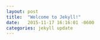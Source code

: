 ```yaml
---
layout: post
title:  "Welcome to Jekyll!"
date:   2015-11-17 16:16:01 -0600
categories: jekyll update
---
```

